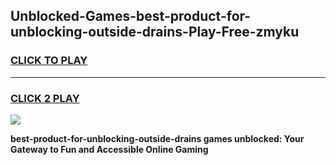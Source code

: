 
## Unblocked-Games-best-product-for-unblocking-outside-drains-Play-Free-zmyku
<h3>
<a href="https://premium76.site?title=best-product-for-unblocking-outside-drains&ref=21A">CLICK TO PLAY</a></h3>
<hr>

<h3>
<a href="https://premium76.site?title=best-product-for-unblocking-outside-drains&ref=21A">CLICK 2 PLAY</a>
  
</h3>

<a href="https://premium76.site?title=best-product-for-unblocking-outside-drains&ref=21A"><img src="https://clearcache.store/games.png"></a>


**best-product-for-unblocking-outside-drains games unblocked: Your Gateway to Fun and Accessible Online Gaming**
